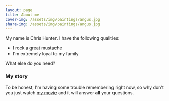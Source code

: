 ```yaml
---
layout: page
title: About me
cover-img: /assets/img/paintings/angus.jpg
share-img: /assets/img/paintings/angus.jpg
---
```


My name is Chris Hunter. I have the following qualities:

- I rock a great mustache
- I'm extremely loyal to my family

What else do you need?

### My story

To be honest, I'm having some trouble remembering right now, so why don't you just watch [my movie](https://en.wikipedia.org/wiki/Condorman) and it will answer **all** your questions.
